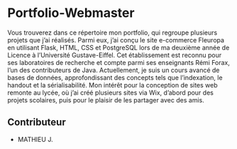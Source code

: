 # Portfolio-Webmaster

Vous trouverez dans ce répertoire mon portfolio, qui regroupe plusieurs projets que j’ai réalisés. Parmi eux, j’ai conçu le site e-commerce Fleuropa en utilisant Flask, HTML, CSS et PostgreSQL lors de ma deuxième année de Licence à l’Université Gustave-Eiffel. Cet établissement est reconnu pour ses laboratoires de recherche et compte parmi ses enseignants Rémi Forax, l’un des contributeurs de Java.  Actuellement, je suis un cours avancé de bases de données, approfondissant des concepts tels que l’indexation, le handout et la sérialisabilité. Mon intérêt pour la conception de sites web remonte au lycée, où j’ai créé plusieurs sites via Wix, d’abord pour des projets scolaires, puis pour le plaisir de les partager avec des amis.

## Contributeur
- MATHIEU J.
